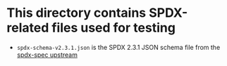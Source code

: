 # This directory contains SPDX-related files used for testing

- `spdx-schema-v2.3.1.json` is the SPDX 2.3.1 JSON schema file from the [spdx-spec upstream](https://github.com/spdx/spdx-spec/blob/62f3e7cbd448a19f0099fdbd707d8b9b4fbddfdd/schemas/spdx-schema.json)
